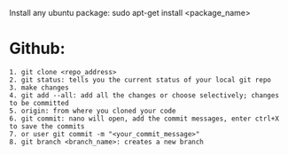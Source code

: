Install any ubuntu package: sudo apt-get install <package_name>

Github:
=======
	
	1. git clone <repo_address>
	2. git status: tells you the current status of your local git repo
	3. make changes
	4. git add --all: add all the changes or choose selectively; changes to be committed
	5. origin: from where you cloned your code
	6. git commit: nano will open, add the commit messages, enter ctrl+X to save the commits
	7. or user git commit -m "<your_commit_message>"
	8. git branch <branch_name>: creates a new branch